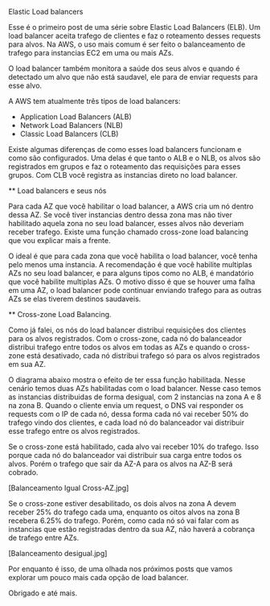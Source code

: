 Elastic Load balancers

Esse é o primeiro post de uma série sobre Elastic Load Balancers (ELB). 
Um load balancer aceita trafego de clientes e faz o roteamento desses requests para alvos. Na AWS, o uso mais comum é ser feito o balanceamento de trafego para instancias EC2 em uma ou mais AZs.

O load balancer também monitora a saúde dos seus alvos e quando é detectado um alvo que não está saudavel, ele para de enviar requests para esse alvo. 

A AWS tem atualmente três tipos de load balancers:


* Application Load Balancers (ALB)
* Network Load Balancers (NLB)
* Classic Load Balancers (CLB)

Existe algumas diferenças de como esses load balancers funcionam e como são configurados. Uma delas é que tanto o ALB e o NLB, os alvos são registrados em grupos e faz o roteamento das requisições para esses grupos. Com CLB você registra as instancias direto no load balancer.

** Load balancers e seus nós

Para cada AZ que você habilitar o load balancer, a AWS cria um nó dentro dessa AZ. Se você tiver instancias dentro dessa zona mas não tiver habilitado aquela zona no seu load balancer, esses alvos não deveriam receber trafego. Existe uma função chamado cross-zone load balancing que vou explicar mais a frente. 

O ideal é que para cada zona que você habilita o load balancer, você tenha pelo menos uma instancia. A recomendação é que você habilite multiplas AZs no seu load balancer, e para alguns tipos como no ALB, é mandatório que você habilite multiplas AZs. O motivo disso é que se houver uma falha em uma AZ, o load balancer pode continuar enviando trafego para as outras AZs se elas tiverem destinos saudaveis. 

** Cross-zone Load Balancing.

Como já falei, os nós do load balancer distribui requisições dos clientes para os alvos registrados. Com o cross-zone, cada nó do balanceador distribui trafego entre todos os alvos em todas as AZs e quando o cross-zone está desativado, cada nó distribui trafego só para os alvos registrados em sua AZ.

O diagrama abaixo mostra o efeito de ter essa função habilitada. Nesse cenário temos duas AZs habilitadas com o load balancer. Nesse caso temos as instancias distribuidas de forma desigual, com 2 instancias na zona A e 8 na zona B. Quando o cliente envia um request, o DNS vai responder os requests com o IP de cada nó, dessa forma cada nó vai receber 50% do trafego vindo dos clientes, e cada load nó do balanceador vai distribuir esse trafego entre os alvos registrados. 

Se o cross-zone está habilitado, cada alvo vai receber 10% do trafego. Isso porque cada nó do balanceador vai distribuir sua carga entre todos os alvos. Porém o trafego que sair da AZ-A para os alvos na AZ-B será cobrado.

[Balanceamento Igual Cross-AZ.jpg]

Se o cross-zone estiver desabilitado, os dois alvos na zona A devem receber 25% do trafego cada uma, enquanto os oitos alvos na zona B recebera 6.25% do trafego. Porém, como cada nó só vai falar com as instancias que estão registradas dentro da sua AZ, não haverá a cobrança de trafego entre AZs.

[Balanceamento desigual.jpg]

Por enquanto é isso, de uma olhada nos próximos posts que vamos explorar um pouco mais cada opção de load balancer.

Obrigado e até mais.